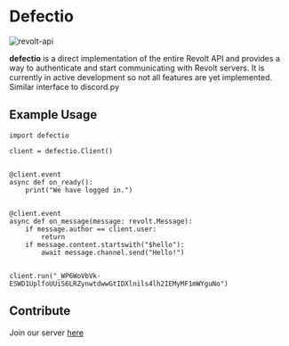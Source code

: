 # Defectio

![revolt-api](https://img.shields.io/npm/v/revolt-api?label=Revolt%20API)

**defectio** is a direct implementation of the entire Revolt API and provides a way to authenticate and start communicating with Revolt servers. It is currently in active development so not all features are yet implemented. Similar interface to discord.py

## Example Usage

```python3
import defectio

client = defectio.Client()


@client.event
async def on_ready():
    print("We have logged in.")


@client.event
async def on_message(message: revolt.Message):
    if message.author == client.user:
        return
    if message.content.startswith("$hello"):
        await message.channel.send("Hello!")


client.run("_WP6WoVbVk-ESWD1UplfoUUiS6LRZynwtdwwGtIDXlnils4lh2IEMyMF1mWYguNo")
```

## Contribute
Join our server [here](https://app.revolt.chat/invite/FfbwgFDk)
